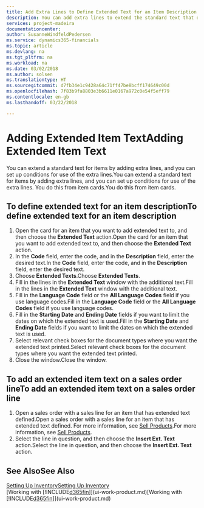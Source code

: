 ```yaml
---
title: Add Extra Lines to Define Extended Text for an Item Description | Microsoft Docs
description: You can add extra lines to extend the standard text that describes an item.
services: project-madeira
documentationcenter: 
author: SusanneWindfeldPedersen
ms.service: dynamics365-financials
ms.topic: article
ms.devlang: na
ms.tgt_pltfrm: na
ms.workload: na
ms.date: 03/02/2018
ms.author: solsen
ms.translationtype: HT
ms.sourcegitcommit: d7fb34e1c9428a64c71ff47be8bcff174649c00d
ms.openlocfilehash: 7f83b9fa8803e3b6611e0167a972c0e54f5eff79
ms.contentlocale: en-gb
ms.lasthandoff: 03/22/2018

---
```

# <a name="adding-extended-item-text"></a><span data-ttu-id="ce9ad-103">Adding Extended Item Text</span><span class="sxs-lookup"><span data-stu-id="ce9ad-103">Adding Extended Item Text</span></span>
<span data-ttu-id="ce9ad-104">You can extend a standard text for items by adding extra lines, and you can set up conditions for use of the extra lines.</span><span class="sxs-lookup"><span data-stu-id="ce9ad-104">You can extend a standard text for items by adding extra lines, and you can set up conditions for use of the extra lines.</span></span> <span data-ttu-id="ce9ad-105">You do this from item cards.</span><span class="sxs-lookup"><span data-stu-id="ce9ad-105">You do this from item cards.</span></span>

## <a name="to-define-extended-text-for-an-item-description"></a><span data-ttu-id="ce9ad-106">To define extended text for an item description</span><span class="sxs-lookup"><span data-stu-id="ce9ad-106">To define extended text for an item description</span></span>
1. <span data-ttu-id="ce9ad-107">Open the card for an item that you want to add extended text to, and then choose the **Extended Text** action.</span><span class="sxs-lookup"><span data-stu-id="ce9ad-107">Open the card for an item that you want to add extended text to, and then choose the **Extended Text** action.</span></span>
2. <span data-ttu-id="ce9ad-108">In the **Code** field, enter the code, and in the **Description** field, enter the desired text.</span><span class="sxs-lookup"><span data-stu-id="ce9ad-108">In the **Code** field, enter the code, and in the **Description** field, enter the desired text.</span></span>
3. <span data-ttu-id="ce9ad-109">Choose **Extended Texts**.</span><span class="sxs-lookup"><span data-stu-id="ce9ad-109">Choose **Extended Texts**.</span></span>
4. <span data-ttu-id="ce9ad-110">Fill in the lines in the **Extended Text** window with the additional text.</span><span class="sxs-lookup"><span data-stu-id="ce9ad-110">Fill in the lines in the **Extended Text** window with the additional text.</span></span>
5. <span data-ttu-id="ce9ad-111">Fill in the **Language Code** field or the **All Language Codes** field if you use language codes.</span><span class="sxs-lookup"><span data-stu-id="ce9ad-111">Fill in the **Language Code** field or the **All Language Codes** field if you use language codes.</span></span>
6. <span data-ttu-id="ce9ad-112">Fill in the **Starting Date** and **Ending Date** fields if you want to limit the dates on which the extended text is used.</span><span class="sxs-lookup"><span data-stu-id="ce9ad-112">Fill in the **Starting Date** and **Ending Date** fields if you want to limit the dates on which the extended text is used.</span></span>
7. <span data-ttu-id="ce9ad-113">Select relevant check boxes for the document types where you want the extended text printed.</span><span class="sxs-lookup"><span data-stu-id="ce9ad-113">Select relevant check boxes for the document types where you want the extended text printed.</span></span>
8. <span data-ttu-id="ce9ad-114">Close the window.</span><span class="sxs-lookup"><span data-stu-id="ce9ad-114">Close the window.</span></span>

## <a name="to-add-an-extended-item-text-on-a-sales-order-line"></a><span data-ttu-id="ce9ad-115">To add an extended item text on a sales order line</span><span class="sxs-lookup"><span data-stu-id="ce9ad-115">To add an extended item text on a sales order line</span></span>
1. <span data-ttu-id="ce9ad-116">Open a sales order with a sales line for an item that has extended text defined.</span><span class="sxs-lookup"><span data-stu-id="ce9ad-116">Open a sales order with a sales line for an item that has extended text defined.</span></span> <span data-ttu-id="ce9ad-117">For more information, see [Sell Products](sales-how-sell-products.md).</span><span class="sxs-lookup"><span data-stu-id="ce9ad-117">For more information, see [Sell Products](sales-how-sell-products.md).</span></span>
2. <span data-ttu-id="ce9ad-118">Select the line in question, and then choose the **Insert Ext. Text** action.</span><span class="sxs-lookup"><span data-stu-id="ce9ad-118">Select the line in question, and then choose the **Insert Ext. Text** action.</span></span>

## <a name="see-also"></a><span data-ttu-id="ce9ad-119">See Also</span><span class="sxs-lookup"><span data-stu-id="ce9ad-119">See Also</span></span>
[<span data-ttu-id="ce9ad-120">Setting Up Inventory</span><span class="sxs-lookup"><span data-stu-id="ce9ad-120">Setting Up Inventory</span></span>](inventory-setup-inventory.md)  
<span data-ttu-id="ce9ad-121">[Working with [!INCLUDE[d365fin](includes/d365fin_md.md)]](ui-work-product.md)</span><span class="sxs-lookup"><span data-stu-id="ce9ad-121">[Working with [!INCLUDE[d365fin](includes/d365fin_md.md)]](ui-work-product.md)</span></span>

